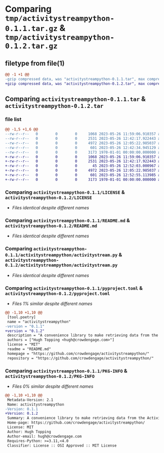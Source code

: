 # Comparing `tmp/activitystreampython-0.1.1.tar.gz` & `tmp/activitystreampython-0.1.2.tar.gz`

## filetype from file(1)

```diff
@@ -1 +1 @@
-gzip compressed data, was "activitystreampython-0.1.1.tar", max compression
+gzip compressed data, was "activitystreampython-0.1.2.tar", max compression
```

## Comparing `activitystreampython-0.1.1.tar` & `activitystreampython-0.1.2.tar`

### file list

```diff
@@ -1,5 +1,6 @@
--rw-r--r--   0        0        0     1068 2023-05-26 11:59:06.910357 activitystreampython-0.1.1/LICENSE
--rw-r--r--   0        0        0     2531 2023-05-26 12:42:17.922443 activitystreampython-0.1.1/README.md
--rw-r--r--   0        0        0     4972 2023-05-26 12:05:22.985037 activitystreampython-0.1.1/activitystreampython/activitystream.py
--rw-r--r--   0        0        0      601 2023-05-26 12:42:34.945129 activitystreampython-0.1.1/pyproject.toml
--rw-r--r--   0        0        0     3173 1970-01-01 00:00:00.000000 activitystreampython-0.1.1/PKG-INFO
+-rw-r--r--   0        0        0     1068 2023-05-26 11:59:06.910357 activitystreampython-0.1.2/LICENSE
+-rw-r--r--   0        0        0     2531 2023-05-26 12:42:17.922443 activitystreampython-0.1.2/README.md
+-rw-r--r--   0        0        0       45 2023-05-26 12:52:03.000967 activitystreampython-0.1.2/activitystreampython/__init__.py
+-rw-r--r--   0        0        0     4972 2023-05-26 12:05:22.985037 activitystreampython-0.1.2/activitystreampython/activitystream.py
+-rw-r--r--   0        0        0      601 2023-05-26 12:52:55.113985 activitystreampython-0.1.2/pyproject.toml
+-rw-r--r--   0        0        0     3173 1970-01-01 00:00:00.000000 activitystreampython-0.1.2/PKG-INFO
```

### Comparing `activitystreampython-0.1.1/LICENSE` & `activitystreampython-0.1.2/LICENSE`

 * *Files identical despite different names*

### Comparing `activitystreampython-0.1.1/README.md` & `activitystreampython-0.1.2/README.md`

 * *Files identical despite different names*

### Comparing `activitystreampython-0.1.1/activitystreampython/activitystream.py` & `activitystreampython-0.1.2/activitystreampython/activitystream.py`

 * *Files identical despite different names*

### Comparing `activitystreampython-0.1.1/pyproject.toml` & `activitystreampython-0.1.2/pyproject.toml`

 * *Files 1% similar despite different names*

```diff
@@ -1,10 +1,10 @@
 [tool.poetry]
 name = "activitystreampython"
-version = "0.1.1"
+version = "0.1.2"
 description = "A convenience library to make retrieving data from the Activity Stream Data Service API easier"
 authors = ["Hugh Topping <hugh@crowdengage.com>"]
 license = "MIT"
 readme = "README.md"
 homepage = "https://github.com/crowdengage/activitystreampython/"
 repository = "https://github.com/crowdengage/activitystreampython/"
```

### Comparing `activitystreampython-0.1.1/PKG-INFO` & `activitystreampython-0.1.2/PKG-INFO`

 * *Files 0% similar despite different names*

```diff
@@ -1,10 +1,10 @@
 Metadata-Version: 2.1
 Name: activitystreampython
-Version: 0.1.1
+Version: 0.1.2
 Summary: A convenience library to make retrieving data from the Activity Stream Data Service API easier
 Home-page: https://github.com/crowdengage/activitystreampython/
 License: MIT
 Author: Hugh Topping
 Author-email: hugh@crowdengage.com
 Requires-Python: >=3.11,<4.0
 Classifier: License :: OSI Approved :: MIT License
```

